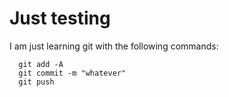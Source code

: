 # Just testing

I am just learning git with the following commands:

```
  git add -A
  git commit -m "whatever"
  git push

```
